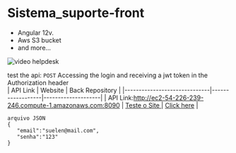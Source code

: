 # Sistema_suporte-front

* Angular 12v.
* Aws S3 bucket
* and more...

<img src="src/assets/img/Helpdesk.gif" alt="video helpdesk"></img>

test the api:
```POST``` Accessing the login and receiving a jwt token in the Authorization header <br/>
| API Link | Website | Back Repository |
|------------------------------|------------------|--------------------|
| API Link:http://ec2-54-226-239-246.compute-1.amazonaws.com:8090   | [Teste o Site ](http://sistema-suporte-bucket.s3-website-us-east-1.amazonaws.com/login) | [Click here](https://github.com/suelenfeijo/Sistema_suporte-back) |

 ```
 arquivo JSON
{
    "email":"suelen@mail.com",
    "senha":"123"
}
```







